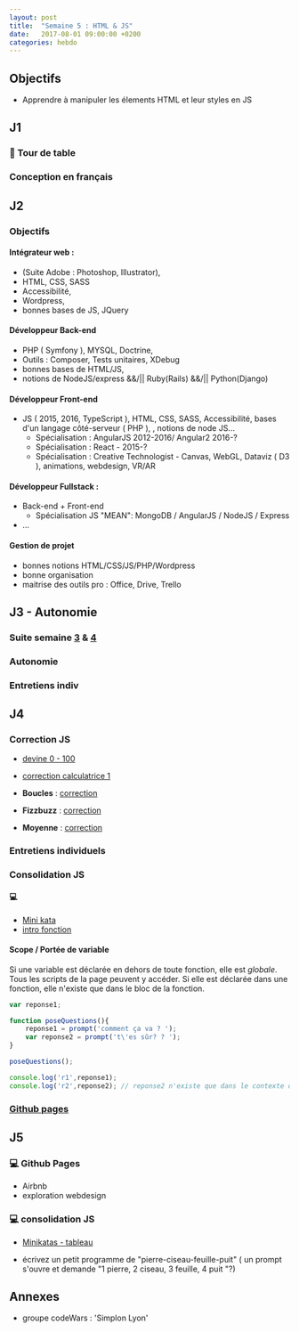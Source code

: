 ```yaml
---
layout: post
title:  "Semaine 5 : HTML & JS"
date:   2017-08-01 09:00:00 +0200
categories: hebdo
---
```


## Objectifs

- Apprendre à manipuler les élements HTML et leur styles en JS

## J1

### :speech_balloon: Tour de table
 
### Conception en français 

## J2

### Objectifs 

#### Intégrateur web :
- (Suite Adobe : Photoshop, Illustrator),
- HTML, CSS, SASS
- Accessibilité,
- Wordpress,
- bonnes bases de JS, JQuery

#### Développeur Back-end
- PHP ( Symfony ), MYSQL, Doctrine,
- Outils : Composer, Tests unitaires, XDebug  
- bonnes bases de HTML/JS,
- notions de NodeJS/express &&/|| Ruby(Rails) &&/|| Python(Django)

#### Développeur Front-end
- JS ( 2015, 2016, TypeScript ), HTML, CSS, SASS, Accessibilité, bases d'un langage côté-serveur ( PHP ),  , notions de node JS...
  - Spécialisation : AngularJS 2012-2016/ Angular2 2016-?
  - Spécialisation : React - 2015-?
  - Spécialisation : Creative Technologist - Canvas, WebGL, Dataviz ( D3 ), animations, webdesign, VR/AR

#### Développeur Fullstack : 
- Back-end + Front-end
  - Spécialisation JS "MEAN": MongoDB / AngularJS / NodeJS / Express
- ...

#### Gestion de projet
- bonnes notions HTML/CSS/JS/PHP/Wordpress
- bonne organisation
- maitrise des outils pro : Office, Drive, Trello

## J3 - Autonomie

### Suite semaine [3]() & [4]()

### Autonomie
### Entretiens indiv

## J4


### Correction JS

- [devine 0 - 100](https://gist.github.com/rxlabz/98e2aed5d7b710b7599ecfda70c39ca5)

- [correction calculatrice 1](https://gist.github.com/rxlabz/ec13816020d2d399a4ce0f0a705bbd76)

- **Boucles** : [correction](http://jsbin.com/busunemiri/edit?js,console)

- **Fizzbuzz** : [correction](http://jsbin.com/quvaci/2/edit?js,output)

- **Moyenne** : [correction](https://gist.github.com/anonymous/f958b7b9d32b877175a5)

### Entretiens individuels

### Consolidation JS

#### :computer:

- [Mini kata](https://gist.github.com/rxlabz/214eaed589d577846d3b87a8c96de0c7)
- [intro fonction](https://gist.github.com/rxlabz/4fe5c564305c14b53145aa50d1a1f804)

#### Scope / Portée de variable

Si une variable est déclarée en dehors de toute fonction, elle est *globale*. Tous les scripts de la page peuvent y accéder.
Si elle est déclarée dans une fonction, elle n'existe que dans le bloc de la fonction.

```javascript
var reponse1;

function poseQuestions(){
    reponse1 = prompt('comment ça va ? ');
    var reponse2 = prompt('t\'es sûr? ? ');
}

poseQuestions();

console.log('r1',reponse1);
console.log('r2',reponse2); // reponse2 n'existe que dans le contexte de la fonction poseQuestion().

```

### [Github pages](https://pages.github.com)

## J5

### :computer: Github Pages
- Airbnb
- exploration webdesign

### :computer: consolidation JS

- [Minikatas - tableau](https://gist.github.com/rxlabz/0b8696eeb93401baae3b62c99a055260)

- écrivez un petit programme de "pierre-ciseau-feuille-puit"
( un prompt s'ouvre et demande  "1 pierre, 2 ciseau, 3 feuille, 4 puit "?)

## Annexes

- groupe codeWars : 'Simplon Lyon'
